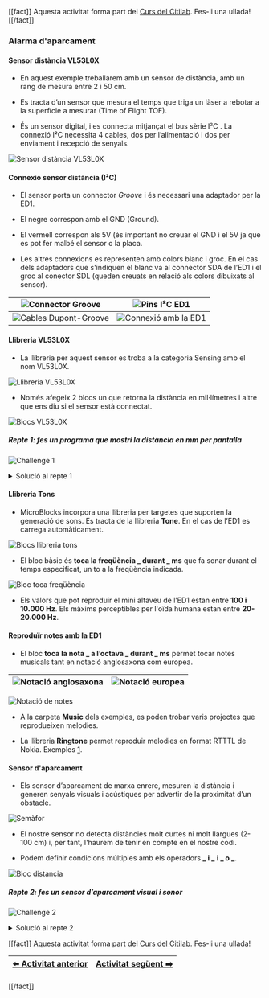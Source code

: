 [[fact]]
Aquesta activitat forma part del [Curs del Citilab](../citilab-course-ca). Fes-li una ullada!
[[/fact]]

### Alarma d'aparcament

#### Sensor distància VL53L0X

- En aquest exemple treballarem amb un sensor de distància, amb un rang de mesura entre 2 i 50 cm.

- Es tracta d’un sensor que mesura el temps que triga un làser a rebotar a la superfície a mesurar (Time of Flight TOF).

- És un sensor digital, i es connecta mitjançat el bus sèrie  I²C . La connexió  I²C necessita 4 cables, dos per l’alimentació i dos per enviament i recepció de senyals.

![Sensor distància VL53L0X](cm08-01-sensor_front.png)

#### Connexió sensor distància (I²C)

- El sensor porta un connector *Groove* i és necessari una adaptador per la ED1.

- El negre correspon amb el GND (Ground).

- El vermell correspon als 5V (és important no creuar el GND i el 5V ja que es pot fer malbé el sensor o la placa.

- Les altres connexions es representen amb colors blanc i groc. En el cas dels adaptadors que s'indiquen el blanc va al connector SDA de l’ED1 i el groc al conector SDL (queden creuats en relació als colors dibuixats al sensor).

| ![Connector Groove](cm08-02-sensor_back.png) | ![Pins I²C ED1](cm08-03-ed1.png)               |
| ------------------------------------------------- | --------------------------------------------------- |
| ![Cables Dupont-Groove](cm08-04-wires.png)   | ![Connexió amb la ED1](cm08-05-connection.png) |

#### Llibreria VL53L0X

- La llibreria per aquest sensor es troba a la categoria Sensing amb el nom VL53L0X.

![Llibreria VL53L0X](cm08-06-library.png)

- Només afegeix 2 blocs un que retorna la distància en mil·límetres i altre que ens diu si el sensor està connectat.

![Blocs VL53L0X](cm08-07-blocks.png)

##### Repte 1: fes un programa que mostri la distància en mm per pantalla

![Challenge 1](cm-challenge.png)

<details>
  <summary>Solució al repte 1</summary>
    

![Solució repte 1](cm08-s1.png)


</details>

#### Llibreria Tons

- MicroBlocks incorpora una llibreria per targetes que suporten la generació de sons. Es tracta de la llibreria **Tone**. En el cas de l’ED1 es carrega automàticament.

![Blocs llibreria tons](cm08-08-tone_blocks.png)

- El bloc bàsic és **toca la freqüència _ durant _ ms** que fa sonar durant el temps especificat, un to a la freqüència indicada.

![Bloc toca freqüència](cm08-s2.png)

- Els valors que pot reproduir el mini altaveu de l’ED1 estan entre **100 i 10.000 Hz**. Els màxims perceptibles per l'oïda humana estan entre **20-20.000 Hz**.

#### Reproduïr notes amb la ED1

- El bloc **toca la nota _ a l’octava _ durant _ ms** permet tocar notes musicals tant en notació anglosaxona com europea.

| ![Notació anglosaxona](cm08-s3a.png) | ![Notació europea](cm08-s3b.png) |
| ----------------------------------------- | ------------------------------------- |

![Notació de notes](cm08-09-notes_notation.png)

- A la carpeta **Music** dels exemples, es poden trobar varis projectes que reprodueixen melodies.

- La llibreria **Ringtone** permet reproduir melodies en format RTTTL de Nokia. Exemples [1](https://www.vex.net/~lawrence/ringtones.html).

#### Sensor d'aparcament

- Els sensor d’aparcament de marxa enrere, mesuren la distància i generen senyals visuals i acústiques per advertir de la proximitat d’un obstacle.

![Semàfor](cm08-10-semaphor.png)

- El nostre sensor no detecta distàncies molt curtes ni molt llargues (2-100 cm) i, per tant, l'haurem de tenir en compte en el nostre codi.

- Podem definir condicions múltiples amb els operadors  **_ i _**  i **_ o _**.

![Bloc distancia](cm08-s4.png)

##### Repte 2: fes un sensor d’aparcament visual i sonor

![Challenge 2](cm-challenge.png)

<details>
  <summary>Solució al repte 2</summary>
    

![Solució repte 2](cm08-s5.png)



</details>

[[fact]]
Aquesta activitat forma part del [Curs del Citilab](../citilab-course-ca). Fes-li una ullada!

| [⬅️ Activitat anterior](../citilab-course-07-ca) | [Activitat següent ➡️](../citilab-course-09-ca) |
|--|--|

[[/fact]]
